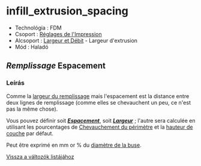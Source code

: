 # infill\_extrusion\_spacing

* Technológia : FDM
* Csoport : [Réglages de l'Impression](../print_settings/print_settings.md)
* Alcsoport : [Largeur et Débit](../print_settings/print_settings.md#largeur-et-débit) - Largeur d'extrusion
* Mód : Haladó

## _Remplissage_ Espacement

### Leírás

Comme la [largeur du remplissage](infill_extrusion_width.md) mais l'espacement est la distance entre deux lignes de remplissage \(comme elles se chevauchent un peu, ce n'est pas la même chose\).

Vous pouvez définir soit [_**Espacement**_](infill_extrusion_spacing.md), soit [_**Largeur**_](infill_extrusion_width.md) ; l'autre sera calculée en utilisant les pourcentages de [Chevauchement du périmètre](perimeter_overlap.md) et la [hauteur de couche](layer_height.md) par défaut.

Peut être exprimé en mm or % du [diamètre de la buse](nozzle_diameter.md).

[Vissza a változók listájához](variable_list.md)

